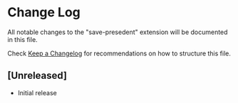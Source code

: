 # Change Log

All notable changes to the "save-presedent" extension will be documented in this file.

Check [Keep a Changelog](http://keepachangelog.com/) for recommendations on how to structure this file.

## [Unreleased]

- Initial release
